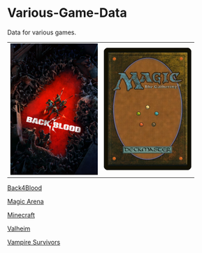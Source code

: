 # Various-Game-Data

Data for various games.

 <table>
  <tr>
  <td>
  <img src="Back4Blood/Resource/Back4Blood-logo.png" width="200">
  </td>
    <td>
  <img src="Magic%20the%20Gathering/Resource/Magic-the-Gathering-logo.png" width="200">
  </td>
  </tr>
  <tr>
  </tr>
  <tr>
  </tr>
</table> 

[Back4Blood](Back4Blood)<br>

[Magic Arena](Magic%20Arena)<br>

[Minecraft](Minecraft)

[Valheim](Valheim)<br>

[Vampire Survivors](Vampire%20Survivors)<br>